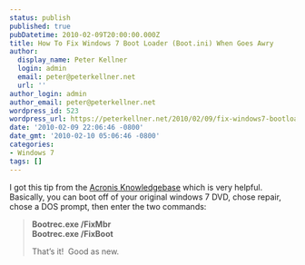 ```yaml
---
status: publish
published: true
pubDatetime: 2010-02-09T20:00:00.000Z
title: How To Fix Windows 7 Boot Loader (Boot.ini) When Goes Awry
author:
  display_name: Peter Kellner
  login: admin
  email: peter@peterkellner.net
  url: ''
author_login: admin
author_email: peter@peterkellner.net
wordpress_id: 523
wordpress_url: https://peterkellner.net/2010/02/09/fix-windows7-bootloader/
date: '2010-02-09 22:06:46 -0800'
date_gmt: '2010-02-10 05:06:46 -0800'
categories:
- Windows 7
tags: []
---
```

<p>I got this tip from the <a href="http://kb.acronis.com/content/1507">Acronis Knowledgebase</a> which is very helpful.&#160; Basically, you can boot off of your original windows 7 DVD, chose repair, chose a DOS prompt, then enter the two commands:</p>
<blockquote><p><strong>Bootrec.exe /FixMbr</strong>      <br /> <strong>Bootrec.exe /FixBoot</strong></p>
<p>That’s it!&#160; Good as new.</p>
</blockquote>
